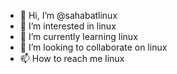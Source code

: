- 👋 Hi, I’m @sahabatlinux
- 👀 I’m interested in linux
- 🌱 I’m currently learning linux
- 💞️ I’m looking to collaborate on linux
- 📫 How to reach me linux

<!---
sahabatlinux/sahabatlinux is a ✨ special ✨ repository because its `README.md` (this file) appears on your GitHub profile.
You can click the Preview link to take a look at your changes.
--->
